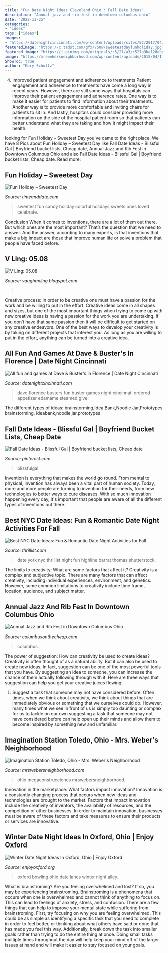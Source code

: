 ```yaml
---
title: "Fun Date Night Ideas Cleveland Ohio : Fall Date Ideas"
description: "Annual jazz and rib fest in downtown columbus ohio"
date: "2022-11-25"
categories:
- "ideas"
tags: ["ideas"]
images:
- "https://datenightcincinnati.com/wp-content/uploads/sites/52/2017/04/File_002.jpeg"
featuredImage: "https://c.tadst.com/gfx/750w/sweetestdayfunholiday.jpg?1"
featured_image: "https://i.pinimg.com/originals/c5/27/a3/c527a3ba128ebe377771a8dc58d502ee.png"
image: "https://mrswebersneighborhood.com/wp-content/uploads/2015/04/Imagination-Station-Toledo-Ohio.jpg"
ShowToc: true
author: "Kory Schultz"
---
```



4) Improved patient engagement and adherence to treatments
Patient engagement and adherence to treatments have come a long way in recent years. However, there are still some ways that hospitals can improve their patient engagement and adherence rates. One way is to make it easier for patients to find information about their treatments. Another way is to provide more comfortable and inviting chairs for patients to sit in. And lastly, hospitals could consider providing more information on the side of the hospital patient room so that patients can better understand what they are taking and how it might impact their health.

	

		
looking for Fun Holiday – Sweetest Day you've came to the right place. We have 8 Pics about Fun Holiday – Sweetest Day like Fall Date Ideas - Blissful Gal | Boyfriend bucket lists, Cheap date, Annual Jazz and Rib Fest in Downtown Columbus Ohio and also Fall Date Ideas - Blissful Gal | Boyfriend bucket lists, Cheap date. Read more:
		
    
## Fun Holiday – Sweetest Day

<img loading=lazy src="https://c.tadst.com/gfx/750w/sweetestdayfunholiday.jpg?1" onerror="this.onerror=null;this.src='https://tse3.mm.bing.net/th?id=OIP.twod_wP5nhwxnIQzRT95qAHaE4&amp;pid=15.1';" alt="Fun Holiday – Sweetest Day">

_Source: timeanddate.com_

>sweetest fun candy holiday colorful holidays sweets ones loved celebrate. 

	

Conclusion
When it comes to inventions, there are a lot of them out there. But which ones are the most important? That’s the question that we need to answer. And the answer, according to many experts, is that inventions that make a big impact are those that improve human life or solve a problem that people have faced before.

    
## V Ling: 05.08

<img loading=lazy src="http://4.bp.blogspot.com/_annTPGBcsB4/SDSzL8KCVXI/AAAAAAAAAh4/b8Pz15_-l8Y/s400/S6300341.jpg" onerror="this.onerror=null;this.src='https://tse1.mm.bing.net/th?id=OIP.ipgJlMk-rRw6gP5SxUVddAAAAA&amp;pid=15.1';" alt="V Ling: 05.08">

_Source: vaughanling.blogspot.com_

>. 

	

Creative process: In order to be creative one must have a passion for the work and be willing to put in the effort.
Creative ideas come in all shapes and sizes, but one of the most important things when trying to come up with new creative ideas is having a passion for the work you are undertaking. If you don’t have that same passion then it will be difficult to get started on any creative endeavors. One of the best ways to develop your creativity is by taking on different projects that interest you. As long as you are willing to put in the effort, anything can be turned into a creative idea.

    
## All Fun And Games At Dave &amp; Buster&#039;s In Florence | Date Night Cincinnati

<img loading=lazy src="https://datenightcincinnati.com/wp-content/uploads/sites/52/2017/04/File_002.jpeg" onerror="this.onerror=null;this.src='https://tse1.mm.bing.net/th?id=OIP.XBH4sV0vwZqH1LjKONCnrgHaFj&amp;pid=15.1';" alt="All fun and games at Dave &amp; Buster&#039;s in Florence | Date Night Cincinnati">

_Source: datenightcincinnati.com_

>dave florence busters fun buster games night cincinnati ordered appetizer edamame steamed give. 

	

The different types of ideas: brainstorming,Idea Bank,Noodle Jar,Prototypes
brainstorming, ideabank,noodle jar,prototypes

    
## Fall Date Ideas - Blissful Gal | Boyfriend Bucket Lists, Cheap Date

<img loading=lazy src="https://i.pinimg.com/originals/c5/27/a3/c527a3ba128ebe377771a8dc58d502ee.png" onerror="this.onerror=null;this.src='https://tse2.mm.bing.net/th?id=OIP.xTq2qr68lnTm5qkp5mne2AHaUk&amp;pid=15.1';" alt="Fall Date Ideas - Blissful Gal | Boyfriend bucket lists, Cheap date">

_Source: pinterest.com_

>blissfulgal. 

	

Invention is everything that makes the world go round. From mental to physical, invention has always been a vital part of human society. Today, more and more people are turning to invention for their needs, from new technologies to better ways to cure diseases. With so much innovation happening every day, it's important that people are aware of all the different types of inventions out there.

    
## Best NYC Date Ideas: Fun &amp; Romantic Date Night Activities For Fall

<img loading=lazy src="https://assets3.thrillist.com/v1/image/2788297/size/gn-gift_guide_variable_c.jpg" onerror="this.onerror=null;this.src='https://tse4.mm.bing.net/th?id=OIP.0eVcgmCDWzqsRPaqsQgdZgHaE8&amp;pid=15.1';" alt="Best NYC Date Ideas: Fun &amp; Romantic Date Night Activities for Fall">

_Source: thrillist.com_

>date york nyc thrillist night fun highline barrat thomas shutterstock. 

	

The limits to creativity: What are some factors that affect it?
Creativity is a complex and subjective topic. There are many factors that can affect creativity, including individual experiences, environment, and genetics. However, some common limitations to creativity include time frame, location, audience, and subject matter.

    
## Annual Jazz And Rib Fest In Downtown Columbus Ohio

<img loading=lazy src="https://i2.wp.com/www.columbusonthecheap.com/lotc-cms/wp-content/uploads/2019/06/Cols-Jazz-Rib-Fest-credit-Randall-Schieber.jpg?fit=864%2C1200&amp;ssl=1" onerror="this.onerror=null;this.src='https://tse4.mm.bing.net/th?id=OIP._oLV59F0iAPGM7bsLmHL9gHaKS&amp;pid=15.1';" alt="Annual Jazz and Rib Fest in Downtown Columbus Ohio">

_Source: columbusonthecheap.com_

>columbus. 

	

The power of suggestion: How can creativity be used to create ideas?
Creativity is often thought of as a natural ability. But it can also be used to create new ideas. In fact, suggestion can be one of the most powerful tools that you have. By suggesting an idea to someone, you can increase the chance of them actually following through with it. Here are three ways that suggestion can help you get your creative juices flowing: 
1. Suggest a task that someone may not have considered before: Often times, when we think about creativity, we think about things that are immediately obvious or something that we ourselves could do. However, many times what we see in front of us is simply too daunting or complex for us to tackle on our own.suggesting a task that someone may not have considered before can help open up their minds and allow them to become inspired by something new and unfamiliar. 

    
## Imagination Station Toledo, Ohio - Mrs. Weber&#039;s Neighborhood

<img loading=lazy src="https://mrswebersneighborhood.com/wp-content/uploads/2015/04/Imagination-Station-Toledo-Ohio.jpg" onerror="this.onerror=null;this.src='https://tse1.mm.bing.net/th?id=OIP.hIPKw50H__p3XvrDb3lNvgHaFT&amp;pid=15.1';" alt="Imagination Station Toledo, Ohio - Mrs. Weber&#039;s Neighborhood">

_Source: mrswebersneighborhood.com_

>ohio megaconstrucciones mrswebersneighborhood. 

	

Innovation in the marketplace: What factors impact innovation?
Innovation is a constantly changing process that occurs when new ideas and technologies are brought to the market. Factors that impact innovation include the creativity of inventors, the availability of resources, and the competition of other businesses. In order to maintain innovation, businesses must be aware of these factors and take measures to ensure their products or services are innovative.

    
## Winter Date Night Ideas In Oxford, Ohio | Enjoy Oxford

<img loading=lazy src="https://www.enjoyoxford.org/site/assets/files/1454/bowlinglanes.500x0-is.png" onerror="this.onerror=null;this.src='https://tse2.mm.bing.net/th?id=OIP.hbPGrsX-E-4-fOjCwz58hQHaE6&amp;pid=15.1';" alt="Winter Date Night Ideas In Oxford, Ohio | Enjoy Oxford">

_Source: enjoyoxford.org_

>oxford bowling ohio date lanes winter night alley. 

	

What is brainstroming?
Are you feeling overwhelmed and lost? If so, you may be experiencing brainstroming. Brainstroming is a phenomena that occurs when one is overwhelmed and cannot think of anything to focus on. This can lead to feelings of anxiety, stress, and confusion. There are a few things that can help to improve your mental state while suffering from brainstroming. First, try focusing on why you are feeling overwhelmed. This could be as simple as identifying a specific task that you need to complete in order to feel better, or thinking about what others have said or done that has made you feel this way. Additionally, break down the task into smaller goals rather than trying to do the entire thing at once. Doing small tasks multiple times throughout the day will help keep your mind off of the larger issues at hand and will make it easier to stay focused on your goals.

